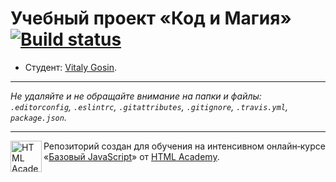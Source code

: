 # Учебный проект «Код и Магия» [![Build status][travis-image]][travis-url]

* Студент: [Vitaly Gosin](https://up.htmlacademy.ru/javascript/12/user/623405).

---

_Не удаляйте и не обращайте внимание на папки и файлы:_<br>
_`.editorconfig`, `.eslintrc`, `.gitattributes`, `.gitignore`, `.travis.yml`, `package.json`._

---

<a href="https://htmlacademy.ru/intensive/javascript"><img align="left" width="50" height="50" title="HTML Academy" src="https://up.htmlacademy.ru/static/img/intensive/javascript/logo-for-github.svg"></a>

Репозиторий создан для обучения на интенсивном онлайн‑курсе «[Базовый JavaScript](https://htmlacademy.ru/intensive/javascript)» от [HTML Academy](https://htmlacademy.ru).

[travis-image]: https://travis-ci.org/htmlacademy-javascript/623405-code-and-magick.svg?branch=master
[travis-url]: https://travis-ci.org/htmlacademy-javascript/623405-code-and-magick
